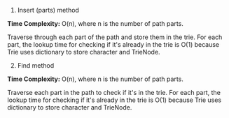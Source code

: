 1. Insert (parts) method

**Time Complexity:** O(n), where n is the number of path parts.

Traverse through each part of the path and store them in the trie. For each part, the lookup time for checking if it's already in the trie is O(1) because Trie uses dictionary to store character and TrieNode.

2. Find method

**Time Complexity:** O(n), where n is the number of path parts.

Traverse each part in the path to check if it's in the trie. For each part, the lookup time for checking if it's already in the trie is O(1) because Trie uses dictionary to store character and TrieNode.
